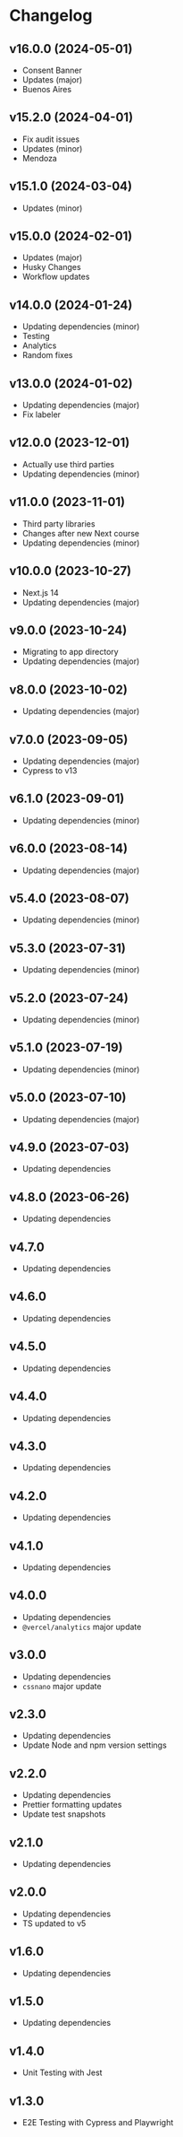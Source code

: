 # Changelog

## v16.0.0 (2024-05-01)

- Consent Banner
- Updates (major)
- Buenos Aires

## v15.2.0 (2024-04-01)

- Fix audit issues
- Updates (minor)
- Mendoza

## v15.1.0 (2024-03-04)

- Updates (minor)

## v15.0.0 (2024-02-01)

- Updates (major)
- Husky Changes
- Workflow updates

## v14.0.0 (2024-01-24)

- Updating dependencies (minor)
- Testing
- Analytics
- Random fixes

## v13.0.0 (2024-01-02)

- Updating dependencies (major)
- Fix labeler

## v12.0.0 (2023-12-01)

- Actually use third parties
- Updating dependencies (minor)

## v11.0.0 (2023-11-01)

- Third party libraries
- Changes after new Next course
- Updating dependencies (minor)

## v10.0.0 (2023-10-27)

- Next.js 14
- Updating dependencies (major)

## v9.0.0 (2023-10-24)

- Migrating to app directory
- Updating dependencies (major)

## v8.0.0 (2023-10-02)

- Updating dependencies (major)

## v7.0.0 (2023-09-05)

- Updating dependencies (major)
- Cypress to v13

## v6.1.0 (2023-09-01)

- Updating dependencies (minor)

## v6.0.0 (2023-08-14)

- Updating dependencies (major)

## v5.4.0 (2023-08-07)

- Updating dependencies (minor)

## v5.3.0 (2023-07-31)

- Updating dependencies (minor)

## v5.2.0 (2023-07-24)

- Updating dependencies (minor)

## v5.1.0 (2023-07-19)

- Updating dependencies (minor)

## v5.0.0 (2023-07-10)

- Updating dependencies (major)

## v4.9.0 (2023-07-03)

- Updating dependencies

## v4.8.0 (2023-06-26)

- Updating dependencies

## v4.7.0

- Updating dependencies

## v4.6.0

- Updating dependencies

## v4.5.0

- Updating dependencies

## v4.4.0

- Updating dependencies

## v4.3.0

- Updating dependencies

## v4.2.0

- Updating dependencies

## v4.1.0

- Updating dependencies

## v4.0.0

- Updating dependencies
- `@vercel/analytics` major update

## v3.0.0

- Updating dependencies
- `cssnano` major update

## v2.3.0

- Updating dependencies
- Update Node and npm version settings

## v2.2.0

- Updating dependencies
- Prettier formatting updates
- Update test snapshots

## v2.1.0

- Updating dependencies

## v2.0.0

- Updating dependencies
- TS updated to v5

## v1.6.0

- Updating dependencies

## v1.5.0

- Updating dependencies

## v1.4.0

- Unit Testing with Jest

## v1.3.0

- E2E Testing with Cypress and Playwright
